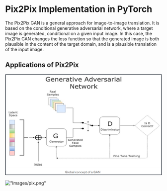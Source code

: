# Pix2Pix Implementation in PyTorch

The Pix2Pix GAN is a general approach for image-to-image translation. It is based on the conditional generative adversarial network, where a target image is generated, conditional on a given input image. In this case, the Pix2Pix GAN changes the loss function so that the generated image is both plausible in the content of the target domain, and is a plausible translation of the input image.

## Applications of Pix2Pix


<img src = "Images/pix.png">

!["Images/pix.png"]("Images/pix.png")

